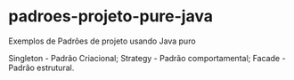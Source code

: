 # padroes-projeto-pure-java
Exemplos de Padrões de projeto usando Java puro

Singleton - Padrão Criacional;
Strategy - Padrão comportamental;
Facade - Padrão estrutural.

